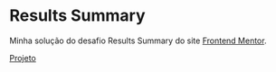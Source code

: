 # Results Summary
Minha solução do desafio Results Summary do site <a href="https://www.frontendmentor.io/challenges/results-summary-component-CE_K6s0maV">Frontend Mentor</a>. <p><a href=""/>Projeto</a></p>


<img src="" />
